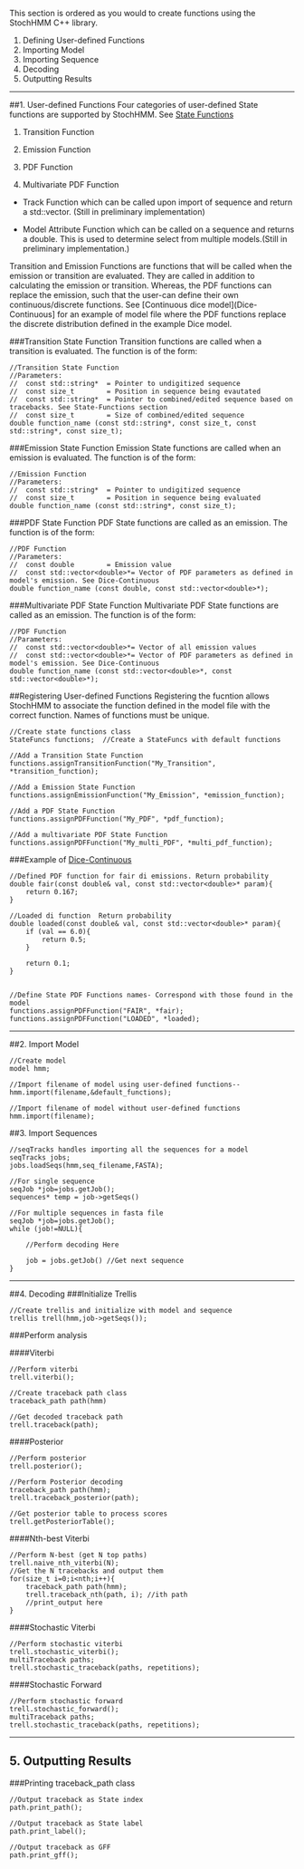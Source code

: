 This section is ordered as you would to create functions using the StochHMM C++ library.

1. Defining User-defined Functions
2. Importing Model
3. Importing Sequence
4. Decoding
5. Outputting Results

***

##1. User-defined Functions
Four categories of user-defined State functions are supported by StochHMM. See [State Functions](State-Functions)

1. Transition Function

2. Emission Function

3. PDF Function

4. Multivariate PDF Function


* Track Function which can be called upon import of sequence and return a std::vector<floats>. (Still in preliminary implementation)

* Model Attribute Function which can be called on a sequence and returns a double.  This is used to determine select from multiple models.(Still in preliminary implementation.)

Transition and Emission Functions are functions that will be called when the emission or transition are evaluated.  They are called in addition to calculating the emission or transition.  Whereas, the PDF functions can replace the emission, such that the user-can define their own continuous/discrete functions.   See [Continuous dice model](Dice-Continuous] for an example of model file where the PDF functions replace the discrete distribution defined in the example Dice model.


###Transition State Function
Transition functions are called when a transition is evaluated. The function is of the form:
``` 
//Transition State Function
//Parameters:
//	const std::string*	= Pointer to undigitized sequence
//	const size_t		= Position in sequence being evautated
//	const std::string*	= Pointer to combined/edited sequence based on tracebacks. See State-Functions section
//	const size_t		= Size of combined/edited sequence
double function_name (const std::string*, const size_t, const std::string*, const size_t);
```

###Emission State Function
Emission State functions are called when an emission is evaluated. The function is of the form:
``` 
//Emission Function
//Parameters:
//	const std::string*	= Pointer to undigitized sequence
//	const size_t		= Position in sequence being evaluated
double function_name (const std::string*, const size_t);
```

###PDF State Function
PDF State functions are called as an emission. The function is of the form:
``` 
//PDF Function
//Parameters:
//	const double		= Emission value
//	const std::vector<double>*= Vector of PDF parameters as defined in model's emission. See Dice-Continuous
double function_name (const double, const std::vector<double>*);
```

###Multivariate PDF State Function
Multivariate PDF State functions are called as an emission. The function is of the form:
``` 
//PDF Function
//Parameters:
//	const std::vector<double>*= Vector of all emission values
//	const std::vector<double>*= Vector of PDF parameters as defined in model's emission. See Dice-Continuous
double function_name (const std::vector<double>*, const std::vector<double>*);
```



##Registering User-defined Functions
Registering the fucntion allows StochHMM to associate the function defined in the model file with the correct function. Names of functions must be unique.
```
//Create state functions class
StateFuncs functions;  //Create a StateFuncs with default functions

//Add a Transition State Function
functions.assignTransitionFunction("My_Transition", *transition_function);

//Add a Emission State Function
functions.assignEmissionFunction("My_Emission", *emission_function);

//Add a PDF State Function
functions.assignPDFFunction("My_PDF", *pdf_function);

//Add a multivariate PDF State Function
functions.assignPDFFunction("My_multi_PDF", *multi_pdf_function);
```

###Example of [Dice-Continuous](Dice-Continuous)
```
//Defined PDF function for fair di emissions. Return probability
double fair(const double& val, const std::vector<double>* param){
	return 0.167;
}

//Loaded di function  Return probability
double loaded(const double& val, const std::vector<double>* param){
	if (val == 6.0){
		return 0.5;
	}
	
	return 0.1;
}


//Define State PDF Functions names- Correspond with those found in the model
functions.assignPDFFunction("FAIR", *fair);
functions.assignPDFFunction("LOADED", *loaded);
```

***

##2. Import Model
```
//Create model
model hmm;

//Import filename of model using user-defined functions--
hmm.import(filename,&default_functions);

//Import filename of model without user-defined functions
hmm.import(filename);

```


##3. Import Sequences
```
//seqTracks handles importing all the sequences for a model
seqTracks jobs;
jobs.loadSeqs(hmm,seq_filename,FASTA);

//For single sequence
seqJob *job=jobs.getJob();
sequences* temp = job->getSeqs()

//For multiple sequences in fasta file
seqJob *job=jobs.getJob();
while (job!=NULL){

	//Perform decoding Here

	job = jobs.getJob() //Get next sequence
}
```

***

##4. Decoding
###Initialize Trellis
```
//Create trellis and initialize with model and sequence
trellis trell(hmm,job->getSeqs());
```

###Perform analysis

####Viterbi
```
//Perform viterbi
trell.viterbi();

//Create traceback path class
traceback_path path(hmm)

//Get decoded traceback path
trell.traceback(path);
```

####Posterior
```
//Perform posterior
trell.posterior();

//Perform Posterior decoding
traceback_path path(hmm);
trell.traceback_posterior(path);

//Get posterior table to process scores
trell.getPosteriorTable();
```

####Nth-best Viterbi
```
//Perform N-best (get N top paths)
trell.naive_nth_viterbi(N);
//Get the N tracebacks and output them
for(size_t i=0;i<nth;i++){
	traceback_path path(hmm);
	trell.traceback_nth(path, i); //ith path
	//print_output here
}
```

####Stochastic Viterbi
```
//Perform stochastic viterbi
trell.stochastic_viterbi();
multiTraceback paths;
trell.stochastic_traceback(paths, repetitions);

```

####Stochastic Forward
```
//Perform stochastic forward
trell.stochastic_forward();
multiTraceback paths;
trell.stochastic_traceback(paths, repetitions);

```

***

## 5. Outputting Results
###Printing traceback_path class
```
//Output traceback as State index
path.print_path();

//Output traceback as State label
path.print_label();

//Output traceback as GFF
path.print_gff();
```